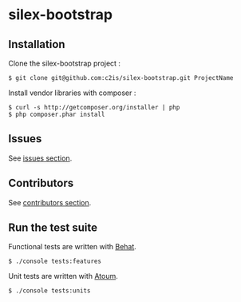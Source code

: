 silex-bootstrap
===============

Installation
------------

Clone the silex-bootstrap project :
```shell
$ git clone git@github.com:c2is/silex-bootstrap.git ProjectName
```

Install vendor libraries with composer :
```shell
$ curl -s http://getcomposer.org/installer | php
$ php composer.phar install
```

Issues
------
See [issues section](https://github.com/c2is/silex-bootstrap/issues).

Contributors
------
See [contributors section](https://github.com/c2is/silex-bootstrap/graphs/contributors).

Run the test suite
------
Functional tests are written with [Behat](http://behat.org/).
```shell
$ ./console tests:features
```
Unit tests are written with [Atoum](http://docs.atoum.org/).
```shell
$ ./console tests:units
```
